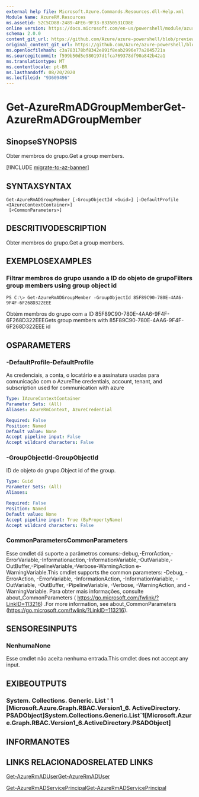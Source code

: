 ```yaml
---
external help file: Microsoft.Azure.Commands.Resources.dll-Help.xml
Module Name: AzureRM.Resources
ms.assetid: 52C5CD8B-2489-4FE6-9F33-B3350531CD8E
online version: https://docs.microsoft.com/en-us/powershell/module/azurerm.resources/get-azurermadgroupmember
schema: 2.0.0
content_git_url: https://github.com/Azure/azure-powershell/blob/preview/src/ResourceManager/Resources/Commands.Resources/help/Get-AzureRmADGroupMember.md
original_content_git_url: https://github.com/Azure/azure-powershell/blob/preview/src/ResourceManager/Resources/Commands.Resources/help/Get-AzureRmADGroupMember.md
ms.openlocfilehash: c3a783178bf8342e891f8eab2996e77a2045721a
ms.sourcegitcommit: f599b50d5e980197d1fca769378df90a842b42a1
ms.translationtype: MT
ms.contentlocale: pt-BR
ms.lasthandoff: 08/20/2020
ms.locfileid: "93609496"
---
```

# <span data-ttu-id="adf27-101">Get-AzureRmADGroupMember</span><span class="sxs-lookup"><span data-stu-id="adf27-101">Get-AzureRmADGroupMember</span></span>

## <span data-ttu-id="adf27-102">Sinopse</span><span class="sxs-lookup"><span data-stu-id="adf27-102">SYNOPSIS</span></span>
<span data-ttu-id="adf27-103">Obter membros do grupo.</span><span class="sxs-lookup"><span data-stu-id="adf27-103">Get a group members.</span></span>

[!INCLUDE [migrate-to-az-banner](../../includes/migrate-to-az-banner.md)]

## <span data-ttu-id="adf27-104">SYNTAX</span><span class="sxs-lookup"><span data-stu-id="adf27-104">SYNTAX</span></span>

```
Get-AzureRmADGroupMember [-GroupObjectId <Guid>] [-DefaultProfile <IAzureContextContainer>]
 [<CommonParameters>]
```

## <span data-ttu-id="adf27-105">DESCRITIVO</span><span class="sxs-lookup"><span data-stu-id="adf27-105">DESCRIPTION</span></span>
<span data-ttu-id="adf27-106">Obter membros do grupo.</span><span class="sxs-lookup"><span data-stu-id="adf27-106">Get a group members.</span></span>

## <span data-ttu-id="adf27-107">EXEMPLOS</span><span class="sxs-lookup"><span data-stu-id="adf27-107">EXAMPLES</span></span>

### <span data-ttu-id="adf27-108">Filtrar membros do grupo usando a ID do objeto de grupo</span><span class="sxs-lookup"><span data-stu-id="adf27-108">Filters group members using group object id</span></span>
```
PS C:\> Get-AzureRmADGroupMember -GroupObjectId 85F89C90-780E-4AA6-9F4F-6F268D322EEE
```

<span data-ttu-id="adf27-109">Obtém membros do grupo com a ID 85F89C90-780E-4AA6-9F4F-6F268D322EEE</span><span class="sxs-lookup"><span data-stu-id="adf27-109">Gets group members with 85F89C90-780E-4AA6-9F4F-6F268D322EEE id</span></span>

## <span data-ttu-id="adf27-110">OS</span><span class="sxs-lookup"><span data-stu-id="adf27-110">PARAMETERS</span></span>

### <span data-ttu-id="adf27-111">-DefaultProfile</span><span class="sxs-lookup"><span data-stu-id="adf27-111">-DefaultProfile</span></span>
<span data-ttu-id="adf27-112">As credenciais, a conta, o locatário e a assinatura usadas para comunicação com o Azure</span><span class="sxs-lookup"><span data-stu-id="adf27-112">The credentials, account, tenant, and subscription used for communication with azure</span></span>

```yaml
Type: IAzureContextContainer
Parameter Sets: (All)
Aliases: AzureRmContext, AzureCredential

Required: False
Position: Named
Default value: None
Accept pipeline input: False
Accept wildcard characters: False
```

### <span data-ttu-id="adf27-113">-GroupObjectId</span><span class="sxs-lookup"><span data-stu-id="adf27-113">-GroupObjectId</span></span>
<span data-ttu-id="adf27-114">ID de objeto do grupo.</span><span class="sxs-lookup"><span data-stu-id="adf27-114">Object id of the group.</span></span>

```yaml
Type: Guid
Parameter Sets: (All)
Aliases:

Required: False
Position: Named
Default value: None
Accept pipeline input: True (ByPropertyName)
Accept wildcard characters: False
```

### <span data-ttu-id="adf27-115">CommonParameters</span><span class="sxs-lookup"><span data-stu-id="adf27-115">CommonParameters</span></span>
<span data-ttu-id="adf27-116">Esse cmdlet dá suporte a parâmetros comuns:-debug,-ErrorAction,-ErrorVariable,-Informationaction,-InformationVariable,-OutVariable,-OutBuffer,-PipelineVariable,-Verbose-WarningAction e-WarningVariable.</span><span class="sxs-lookup"><span data-stu-id="adf27-116">This cmdlet supports the common parameters: -Debug, -ErrorAction, -ErrorVariable, -InformationAction, -InformationVariable, -OutVariable, -OutBuffer, -PipelineVariable, -Verbose, -WarningAction, and -WarningVariable.</span></span> <span data-ttu-id="adf27-117">Para obter mais informações, consulte about_CommonParameters ( https://go.microsoft.com/fwlink/?LinkID=113216) .</span><span class="sxs-lookup"><span data-stu-id="adf27-117">For more information, see about_CommonParameters (https://go.microsoft.com/fwlink/?LinkID=113216).</span></span>

## <span data-ttu-id="adf27-118">SENSORES</span><span class="sxs-lookup"><span data-stu-id="adf27-118">INPUTS</span></span>

### <span data-ttu-id="adf27-119">Nenhuma</span><span class="sxs-lookup"><span data-stu-id="adf27-119">None</span></span>
<span data-ttu-id="adf27-120">Esse cmdlet não aceita nenhuma entrada.</span><span class="sxs-lookup"><span data-stu-id="adf27-120">This cmdlet does not accept any input.</span></span>

## <span data-ttu-id="adf27-121">EXIBE</span><span class="sxs-lookup"><span data-stu-id="adf27-121">OUTPUTS</span></span>

### <span data-ttu-id="adf27-122">System. Collections. Generic. List ' 1 [Microsoft.Azure.Graph.RBAC.Version1_6. ActiveDirectory. PSADObject]</span><span class="sxs-lookup"><span data-stu-id="adf27-122">System.Collections.Generic.List\`1[Microsoft.Azure.Graph.RBAC.Version1_6.ActiveDirectory.PSADObject]</span></span>

## <span data-ttu-id="adf27-123">INFORMA</span><span class="sxs-lookup"><span data-stu-id="adf27-123">NOTES</span></span>

## <span data-ttu-id="adf27-124">LINKS RELACIONADOS</span><span class="sxs-lookup"><span data-stu-id="adf27-124">RELATED LINKS</span></span>

[<span data-ttu-id="adf27-125">Get-AzureRmADUser</span><span class="sxs-lookup"><span data-stu-id="adf27-125">Get-AzureRmADUser</span></span>](./Get-AzureRmADUser.md)

[<span data-ttu-id="adf27-126">Get-AzureRmADServicePrincipal</span><span class="sxs-lookup"><span data-stu-id="adf27-126">Get-AzureRmADServicePrincipal</span></span>](./Get-AzureRmADServicePrincipal.md)

